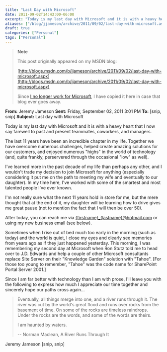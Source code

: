 ```yaml
---
title: "Last Day with Microsoft"
date: 2011-09-02T14:43:00-06:00
excerpt: "Today is my last day with Microsoft and it is with a heavy heart that I now say farewell to past and present teammates, coworkers, and managers..."
aliases: ["/blog/jjameson/archive/2011/09/02/last-day-with-microsoft.aspx"]
draft: true
categories: ["Personal"]
tags: ["Personal"]
---
```


> **Note**
>
> This post originally appeared on my MSDN blog:
>
> [http://blogs.msdn.com/b/jjameson/archive/2011/09/02/last-day-with-microsoft.aspx](http://blogs.msdn.com/b/jjameson/archive/2011/09/02/last-day-with-microsoft.aspx)
>
> Since [I no longer work for Microsoft](/blog/jjameson/2011/09/02/last-day-with-microsoft), I have copied it here in case that blog ever goes away.

**From:** Jeremy Jameson
**Sent:** Friday, September 02, 2011 3:01 PM
**To:** [snip, snip]
**Subject:** Last day with Microsoft

Today is my last day with Microsoft and it is with a heavy heart that I now say farewell to past and present teammates, coworkers, and managers.

The last 11 years have been an incredible chapter in my life. Together we have overcome numerous challenges, helped create amazing solutions for our customers, and enjoyed numerous "highs" in the world of technology (and, quite frankly, perservered through the occasional "low" as well).

I've learned more in the past decade of my life than perhaps any other, and I wouldn't trade my decision to join Microsoft for anything (especially considering it put me on the path to meeting my wife and eventually to our daughter). In my time here, I've worked with some of the smartest and most talented people I've ever known.

I'm not really sure what the next 11 years hold in store for me, but the mere thought that at the end of it, my daughter will be learning how to drive gives me great pause (not to mention the fact that I will then be over 50).

After today, you can reach me via [{firstname}\_{lastname}@hotmail.com](mailto:{firstname}_{lastname}@hotmail.com) or using my new business email (see below).

Sometimes when I rise out of bed much too early in the morning (such as today) and the world is quiet, I close my eyes and clearly see memories from years ago as if they just happened yesterday. This morning, I was remembering my second day at Microsoft when Ron Stutz told me to head over to J.D. Edwards and help a couple of other Microsoft consultants replace Site Server on their "Knowledge Garden" solution with "Tahoe". [For those too young to remember, "Tahoe" was the code name for SharePoint Portal Server 2001.]

Since I am far better with technology than I am with prose, I'll leave you with the following to express how much I appreciate our time together and sincerely hope our paths cross again...

> Eventually, all things merge into one, and a river runs through it. The river was cut by the world's great flood and runs over rocks from the basement of time. On some of the rocks are timeless raindrops. Under the rocks are the words, and some of the words are theirs.
>
> I am haunted by waters.
>
> -- Norman Maclean, A River Runs Through It

Jeremy Jameson
[snip, snip]

